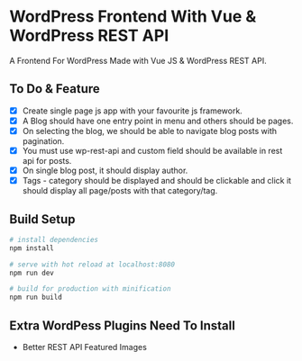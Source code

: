 # WordPress Frontend With Vue & WordPress REST API

A Frontend For WordPress Made with Vue JS & WordPress REST API.

## To Do & Feature

- [x] Create single page js app with your favourite js framework.
- [x] A Blog should have one entry point in menu and others should be pages.
- [x] On selecting the blog, we should be able to navigate blog posts with pagination.
- [x] You must use wp-rest-api and custom field should be available in rest api for posts.
- [x] On single blog post, it should display author.
- [x] Tags - category should be displayed and should be clickable and click it should display all page/posts with that category/tag.

## Build Setup

``` bash
# install dependencies
npm install

# serve with hot reload at localhost:8080
npm run dev

# build for production with minification
npm run build
```

## Extra WordPess Plugins Need To Install

* Better REST API Featured Images